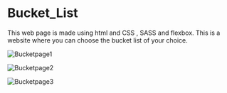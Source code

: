 # Bucket_List
This web page is made using html and CSS , SASS and flexbox.
This is a website where you can choose the bucket list of your choice.

![Bucketpage1](https://github.com/TanyaNegi10/Bizwizz/assets/131293785/f212fc0c-58da-4816-a070-19ebde10d5cd)

![Bucketpage2](https://github.com/TanyaNegi10/Bizwizz/assets/131293785/c29d241a-9375-4327-b833-e244447249d6)

![Bucketpage3](https://github.com/TanyaNegi10/Bizwizz/assets/131293785/ab8618f6-6c95-4f02-a16d-9ae59d8351e3)
